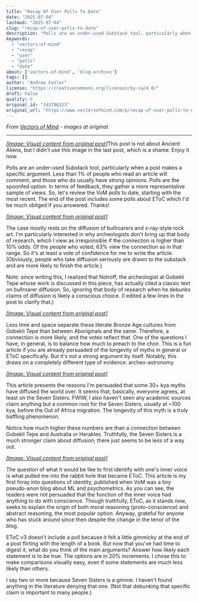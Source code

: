 ```yaml
---
title: "Recap Of User Polls To Date"
date: "2025-07-04"
lastmod: "2025-07-04"
slug: "recap-of-user-polls-to-date"
description: "Polls are an under-used Substack tool, particularly when a post makes a specific argument. Less than 1% of people who read an article will comment, and those who do usually have strong opinions. Polls..."
keywords:
  - "vectors-of-mind"
  - "recap"
  - "user"
  - "polls"
  - "date"
about: ['vectors-of-mind', 'blog-archive']
tags: []
author: "Andrew Cutler"
license: "https://creativecommons.org/licenses/by-sa/4.0/"
draft: False
quality: 6
original_id: "143786323"
original_url: "https://www.vectorsofmind.com/p/recap-of-user-polls-to-date"
---
```

*From [Vectors of Mind](https://www.vectorsofmind.com/p/recap-of-user-polls-to-date) - images at original.*

---

[*[Image: Visual content from original post]*](https://substackcdn.com/image/fetch/$s_!HulP!,f_auto,q_auto:good,fl_progressive:steep/https%3A%2F%2Fsubstack-post-media.s3.amazonaws.com%2Fpublic%2Fimages%2Fb831cc4f-276f-4863-8943-c05a95e2a34b_2464x1856.png)This post is not about Ancient Aliens, but I didn't use this image in the last post, which is a shame. Enjoy it now.

Polls are an under-used Substack tool, particularly when a post makes a specific argument. Less than 1% of people who read an article will comment, and those who do usually have strong opinions. Polls are the spoonfed option. In terms of feedback, they gather a more representative sample of views. So, let's review the VoM polls to date, starting with the most recent. The end of the post includes some polls about EToC which I'd be much obliged if you answered. Thanks!

[*[Image: Visual content from original post]*](https://substackcdn.com/image/fetch/$s_!sZZ1!,f_auto,q_auto:good,fl_progressive:steep/https%3A%2F%2Fsubstack-post-media.s3.amazonaws.com%2Fpublic%2Fimages%2F4043d932-e44d-42a6-9a1b-fe668baa2799_612x407.png)

The case mostly rests on the diffusion of bullroarers and x-ray-style rock art. I'm particularly interested in why archeologists don't bring up that body of research, which I view as irresponsible if the connection is higher than 10% odds. Of the people who voted, 63% view the connection as in that range. So it's at least a vote of confidence for me to write the article. (Obviously, people who take diffusion seriously are drawn to the substack and are more likely to finish the article.)

Note: since writing this, I realized that Notroff, the archeologist at Gobekli Tepe whose work is discussed in this piece, has actually cited a classic text on bullroarer diffusion. So, ignoring that body of research when he debunks claims of diffusion is likely a conscious choice. (I edited a few lines in the post to clarify that.)

[*[Image: Visual content from original post]*](https://substackcdn.com/image/fetch/$s_!9UcM!,f_auto,q_auto:good,fl_progressive:steep/https%3A%2F%2Fsubstack-post-media.s3.amazonaws.com%2Fpublic%2Fimages%2Fd5834ce3-004d-4f44-b6d0-0744539a9f91_607x449.png)

Less time and space separate these literate Bronze Age cultures from Gobekli Tepe than between Aboriginals and the same. Therefore, a connection is more likely, and the votes reflect that. One of the questions I have, in general, is to balance how much to preach to the choir. This is a fun article if you are already persuaded of the longevity of myths in general or EToC specifically. But it's not a strong argument by itself. Notably, this draws on a completely different type of evidence: archeo-astronomy.

[*[Image: Visual content from original post]*](https://substackcdn.com/image/fetch/$s_!4zQb!,f_auto,q_auto:good,fl_progressive:steep/https%3A%2F%2Fsubstack-post-media.s3.amazonaws.com%2Fpublic%2Fimages%2F237edba7-5f3d-46f3-8dd5-a74c7c6143be_610x430.png)

This article presents the reasons I'm persuaded that some 30+ kya myths have diffused the world over. It seems that, basically, everyone agrees, at least on the Seven Sisters. FWIW, I also haven't seen any academic sources claim anything but a common root for the Seven Sisters, usually at ~100 kya, before the Out of Africa migration. The longevity of this myth is a truly baffling phenomenon. 

Notice how much higher these numbers are than a connection between Gobekli Tepe and Australia or Herakles. Truthfully, the Seven Sisters is a much stronger claim about diffusion; there just seems to be less of a way out.

[*[Image: Visual content from original post]*](https://substackcdn.com/image/fetch/$s_!JfIG!,f_auto,q_auto:good,fl_progressive:steep/https%3A%2F%2Fsubstack-post-media.s3.amazonaws.com%2Fpublic%2Fimages%2F79b85c18-dc4d-4ac5-a8a5-cc387cfb4d90_609x780.png)

The question of what it would be like to first identify with one's inner voice is what pulled me into the rabbit hole that became EToC. This article is my first foray into questions of identity, published when VoM was a tiny pseudo-anon blog about ML and psychometrics. As you can see, the readers were not persuaded that the function of the inner voice had anything to do with conscience. Though truthfully, EToC, as it stands now, seeks to explain the origin of both moral reasoning (proto-conscience) and abstract reasoning, the most popular option. Anyway, grateful for anyone who has stuck around since then despite the change in the tenor of the blog.

EToC v3 doesn't include a poll because it felt a little gimmicky at the end of a post flirting with the length of a book. But now that you've had time to digest it, what do you think of the main arguments? Answer how likely each statement is to be true. The options are in 20% increments. I chose this to make comparisons visually easy, even if some statements are much less likely than others.

I say two or more because Seven Sisters is a gimme. I haven't found anything in the literature denying that one. (Not that debunking that specific claim is important to many people.)
